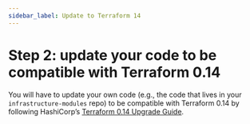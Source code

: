 ```yaml
---
sidebar_label: Update to Terraform 14
---
```


# Step 2: update your code to be compatible with Terraform 0.14

You will have to update your own code (e.g., the code that lives in your `infrastructure-modules` repo) to be
compatible with Terraform 0.14 by following HashiCorp’s [Terraform 0.14
Upgrade Guide](https://www.terraform.io/upgrade-guides/0-14.html).


<!-- ##DOCS-SOURCER-START
{"sourcePlugin":"local-copier","hash":"bcf8113ea4cfc97a8df30908df187cb7"}
##DOCS-SOURCER-END -->
